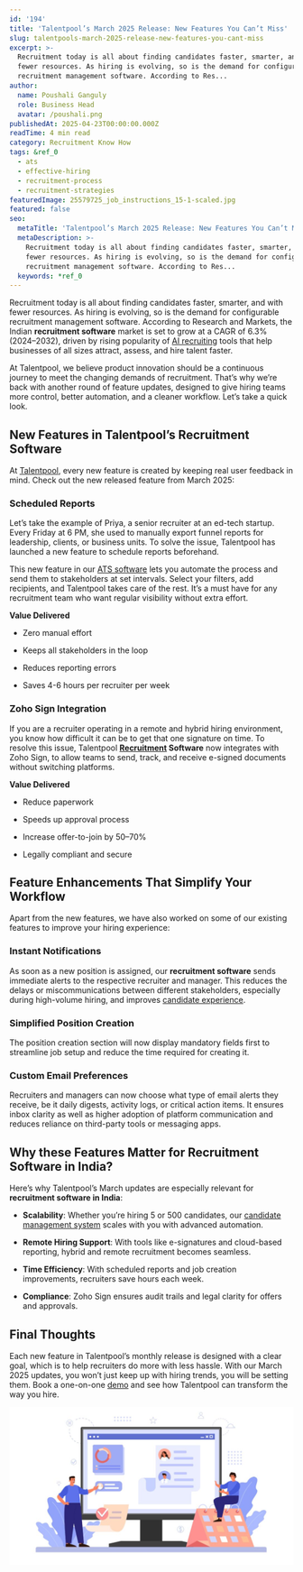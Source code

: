 ```yaml
---
id: '194'
title: 'Talentpool’s March 2025 Release: New Features You Can’t Miss'
slug: talentpools-march-2025-release-new-features-you-cant-miss
excerpt: >-
  Recruitment today is all about finding candidates faster, smarter, and with
  fewer resources. As hiring is evolving, so is the demand for configurable
  recruitment management software. According to Res...
author:
  name: Poushali Ganguly
  role: Business Head
  avatar: /poushali.png
publishedAt: 2025-04-23T00:00:00.000Z
readTime: 4 min read
category: Recruitment Know How
tags: &ref_0
  - ats
  - effective-hiring
  - recruitment-process
  - recruitment-strategies
featuredImage: 25579725_job_instructions_15-1-scaled.jpg
featured: false
seo:
  metaTitle: 'Talentpool’s March 2025 Release: New Features You Can’t Miss'
  metaDescription: >-
    Recruitment today is all about finding candidates faster, smarter, and with
    fewer resources. As hiring is evolving, so is the demand for configurable
    recruitment management software. According to Res...
  keywords: *ref_0
---
```


Recruitment today is all about finding candidates faster, smarter, and with fewer resources. As hiring is evolving, so is the demand for configurable recruitment management software. According to Research and Markets, the Indian **recruitment software** market is set to grow at a CAGR of 6.3% (2024–2032), driven by rising popularity of [AI recruiting](https://www.thetalentpool.ai/blogs/how-ai-recruiting-is-changing-talent-acquisition-in-2025/) tools that help businesses of all sizes attract, assess, and hire talent faster.  

At Talentpool, we believe product innovation should be a continuous journey to meet the changing demands of recruitment. That’s why we’re back with another round of feature updates, designed to give hiring teams more control, better automation, and a cleaner workflow. Let’s take a quick look. 

## **New Features in Talentpool’s Recruitment Software** 

At [Talentpool](https://www.thetalentpool.ai/), every new feature is created by keeping real user feedback in mind. Check out the new released feature from March 2025: 

### **Scheduled Reports** 

Let’s take the example of Priya, a senior recruiter at an ed-tech startup. Every Friday at 6 PM, she used to manually export funnel reports for leadership, clients, or business units. To solve the issue, Talentpool has launched a new feature to schedule reports beforehand.  

This new feature in our [ATS software](https://www.thetalentpool.ai/blogs/is-ats-software-the-key-to-efficient-recruitment/) lets you automate the process and send them to stakeholders at set intervals. Select your filters, add recipients, and Talentpool takes care of the rest. It’s a must have for any recruitment team who want regular visibility without extra effort.  

**Value Delivered** 

- Zero manual effort 

- Keeps all stakeholders in the loop 

- Reduces reporting errors 

- Saves 4-6 hours per recruiter per week 

### **Zoho Sign Integration** 

If you are a recruiter operating in a remote and hybrid hiring environment, you know how difficult it can be to get that one signature on time. To resolve this issue, Talentpool **[Recruitment](https://www.thetalentpool.ai/blogs/internal-recruitment-type-process-and-advantage/) Software** now integrates with Zoho Sign, to allow teams to send, track, and receive e-signed documents without switching platforms. 

**Value Delivered** 

- Reduce paperwork 

- Speeds up approval process 

- Increase offer-to-join by 50–70% 

- Legally compliant and secure 

## **Feature Enhancements That Simplify Your Workflow** 

Apart from the new features, we have also worked on some of our existing features to improve your hiring experience: 

### **Instant Notifications** 

As soon as a new position is assigned, our **recruitment software** sends immediate alerts to the respective recruiter and manager. This reduces the delays or miscommunications between different stakeholders, especially during high-volume hiring, and improves [candidate experience](https://www.thetalentpool.ai/blogs/creating-positive-candidate-experience-actionable-tips/). 

### **Simplified Position Creation** 

The position creation section will now display mandatory fields first to streamline job setup and reduce the time required for creating it. 

### **Custom Email Preferences** 

Recruiters and managers can now choose what type of email alerts they receive, be it daily digests, activity logs, or critical action items. It ensures inbox clarity as well as higher adoption of platform communication and reduces reliance on third-party tools or messaging apps. 

## **Why these Features Matter for Recruitment Software in India**?

Here’s why Talentpool’s March updates are especially relevant for **recruitment software in India**: 

- **Scalability**: Whether you’re hiring 5 or 500 candidates, our [candidate management system](https://www.thetalentpool.ai/blogs/enhancing-recruitment-success-the-impact-of-a-candidate-management-system/) scales with you with advanced automation. 

- **Remote Hiring Support**: With tools like e-signatures and cloud-based reporting, hybrid and remote recruitment becomes seamless. 

- **Time Efficiency**: With scheduled reports and job creation improvements, recruiters save hours each week. 

- **Compliance**: Zoho Sign ensures audit trails and legal clarity for offers and approvals. 

## **Final Thoughts** 

Each new feature in Talentpool’s monthly release is designed with a clear goal, which is to help recruiters do more with less hassle. With our March 2025 updates, you won’t just keep up with hiring trends, you will be setting them. Book a one-on-one [demo](https://www.thetalentpool.ai/recruitment-software/) and see how Talentpool can transform the way you hire. 

![](images/25579725_job_instructions_15-1-1024x569.jpg)
